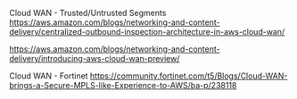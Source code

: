 
Cloud WAN - Trusted/Untrusted Segments
https://aws.amazon.com/blogs/networking-and-content-delivery/centralized-outbound-inspection-architecture-in-aws-cloud-wan/

https://aws.amazon.com/blogs/networking-and-content-delivery/introducing-aws-cloud-wan-preview/

Cloud WAN - Fortinet
https://community.fortinet.com/t5/Blogs/Cloud-WAN-brings-a-Secure-MPLS-like-Experience-to-AWS/ba-p/238118